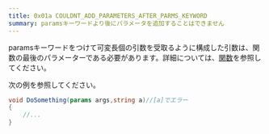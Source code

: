 ```yaml
---
title: 0x01a COULDNT_ADD_PARAMETERS_AFTER_PARMS_KEYWORD
summary: paramsキーワードより後にパラメータを追加することはできません
---
```


paramsキーワードをつけて可変長個の引数を受取るように構成した引数は、関数の最後のパラメーターである必要があります。詳細については、[関数](../general/function.md)を参照してください。

次の例を参照してください。

```cs title="AliceScript"
void DoSomething(params args,string a)//[a]でエラー
{
    //...
}
```
